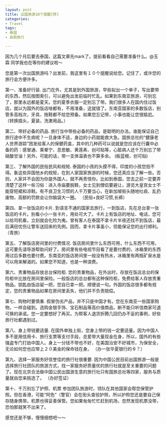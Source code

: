 ```yaml
---
layout: post
title: 出国旅游10个提醒[转]
categories:
- Travel
tags:
- 泰国
- 自助旅行

---
```


因为几个月后要去泰国，这篇文章先mark了。提前看看自己需要准备什么。@玉霖 同学我也在等你的建议啦～

 

您是第一次出国旅游吗？出发前，我这里有１０个提醒说给您。记住了，或许您的旅行会方便许多。

第一、准备好行装. 出门在外，尤其是到外国旅游，早些拟出一个单子，写出要带的东西，然后按图索引，可以避免出发前临时忙乱。如果到东南亚旅游，可别忘了，那里永远都是夏天。您的夏季衣服一定别忘了带。我们很多人在国内住过饭店，就以为国外的饭店啥都有，不用准备，这就错了。东南亚国家的多数饭店，别管多高档次，牙具、拖鞋都不给您预备。如果您忘记带，小事也能让您很尴尬。   （转换插头，夏装，洗漱用品。）

第二、带好必备的药品. 旅行当中带些必备的药品，是聪明的办法。谁能保证自己旅行途中不生病呢？一旦身体不适，身边的小药就能救大急。国旅总社的“健康老人世界游踪”团发给客人的保健药盒，其中的几种药可以说就是您应该在行囊中必备的药：感冒通、乘晕宁、息思敏、黄莲素、创可贴等，心脏病人还千万别忘了带硝酸甘油！另外，可能的话，带一支体温表也不算多余。   (板蓝根，创可贴)

第三、了解外国的民俗民风和规矩. 泰国的小孩的头摸不得，印度的小孩您抱不得。象这些异国他乡的规矩，在到人家国家旅游的时候，您还真应当了解一些。否则，人家并不会因为你是外国人，就不再责怪你。比如到泰国，您去之前一定要弄清楚了这样一些习俗：进入寺庙要脱鞋，女士见到僧侣要避让，游览大皇宫女士不能穿短裙和凉鞋。有不良卫生习惯的人千万要当心，在新加坡街头随地吐痰、乱扔废物，高额的罚款会让你脑袋大一圈。   （民俗+良好习惯,长裤）

第四、拿一张饭店的卡片. 到语言不通的国家去旅行，一到饭店，先在总台拿一张饭店的卡片。别看小小一张卡片，用处可大了。卡片上有饭店的地址、电话，您可以给司机看，立刻就会化险为夷。曾有客人在泰国不拿卡片半夜还找不到饭店，最后满目忧伤让警车送回来的先例。因而，拿卡片事虽小，但能保证您的出行顺利。（青旅）

第五、了解饭店房间里的付费情况. 饭店房间里什么东西可用，什么东西不可用，这可要先请导游帮助问好了。房间里有些电视节目看了是要付费的，冰箱里的东西用过后多数也要付费。东南亚的饭店房间里一般没有热水，冰箱里有两瓶矿泉水是可以用来解渴的。如果您不知道，也是一种浪费。

第六、贵重物品存放总台保险柜. 您的贵重物品，在外出时，存放在饭店总台的保险柜中比放在房间里保险。一般饭店的总台都有这种保险柜，免费给客人存放贵重物品。钥匙由饭店留一把，您自已拿一把。顺便说一句。外国的饭店很多都有规定，您的贵重物品如果在房间里丢失，他们并不负责赔偿。

第七、购物时要慎重. 假冒伪劣产品，并不只是中国才有。您在东南亚一些国家购物，一样会碰到。选购金银手饰、宝石制品等高价值商品，断不能只听信商家可退可换的承诺。您一定要想好了再买。为帮客人退货折腾几回仍办不妥的事例，好些旅行社都遇到过。

第八、身上带钱要适量. 在国外单独上街，您身上带的钱一定要适量。因为中国人多不是用信用卡、旅行支票等支付手段，总爱带大量现金在身，所以，国外的有些强盗专门打劫中国人。身上一分钱不带也不好，在美国治安不好城市，为保安全，无论如何您也应带上２０美金的保命钱在身。    （办一张华夏银行的卡？）

第九、选择一家服务好信誉佳的旅行社很重要. 因为中国公民目前出国旅游一般是选择旅行社团队的旅游方式，找一家服务好质量优的旅行社就是至关重要的问题了。现在北京合法做中国公民出国游生意的旅行社只有国旅总社等四家，服务与质量就由您来挑选了。   （办好签证）

第十、千万别忘了护照、机票 参加团队旅游时，领队在其他国家会帮您保管护照。但在香港，可能“阿色”（警官）会在街头查验护照，所以护照您还是要自己保存随身携带。机票也得妥善保管。您如果匆匆忙忙赶到机场，忽然发现机票没带，恐怕那就笑不出来了。

 

感觉还是不够，慢慢细想吧～～